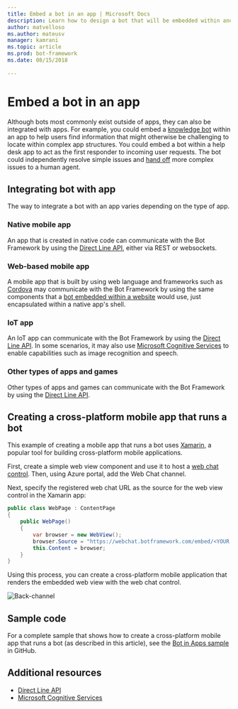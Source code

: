 ```yaml
---
title: Embed a bot in an app | Microsoft Docs
description: Learn how to design a bot that will be embedded within another app.
author: matvelloso
ms.author: mateusv
manager: kamrani
ms.topic: article
ms.prod: bot-framework
ms.date: 08/15/2018
 
---
```


# Embed a bot in an app

Although bots most commonly exist outside of apps, they can also be integrated with apps. For example, you could embed a [knowledge bot](~/bot-service-design-pattern-knowledge-base.md) within an app 
to help users find information that might otherwise be challenging to locate within complex app structures. 
You could embed a bot within a help desk app to act as the first responder to incoming user requests. 
The bot could independently resolve simple issues and [hand off](~/bot-service-design-pattern-handoff-human.md) more complex issues to a human agent. 

## Integrating bot with app

The way to integrate a bot with an app varies depending on the type of app. 

### Native mobile app

An app that is created in native code can communicate with the Bot Framework by using 
the [Direct Line API][directLineAPI], 
either via REST or websockets.

### Web-based mobile app

A mobile app that is built by using web language and frameworks such as <a href="https://cordova.apache.org/" target="_blank">Cordova</a> 
may communicate with the Bot Framework by using the same components that a 
[bot embedded within a website](~/bot-service-design-pattern-embed-web-site.md) would use, 
just encapsulated within a native app's shell.

### IoT app

An IoT app can communicate with the Bot Framework by using 
the [Direct Line API][directLineAPI]. 
In some scenarios, it may also use <a href="https://www.microsoft.com/cognitive-services/" target="_blank">Microsoft Cognitive Services</a> 
to enable capabilities such as image recognition and speech.

### Other types of apps and games

Other types of apps and games can communicate with the Bot Framework by using 
the [Direct Line API][directLineAPI]. 

## Creating a cross-platform mobile app that runs a bot

This example of creating a mobile app that runs a bot uses <a href="https://www.xamarin.com/" target="_blank">Xamarin</a>, a popular tool 
for building cross-platform mobile applications. 

First, create a simple web view component and use it to host a 
<a href="https://github.com/Microsoft/BotFramework-WebChat" target="_blank">web chat control</a>. 
Then, using Azure portal, add the Web Chat channel. 

Next, specify the registered web chat URL as the source for the web view control in the Xamarin app:

```cs
public class WebPage : ContentPage
{
	public WebPage()
	{
		var browser = new WebView();
		browser.Source = "https://webchat.botframework.com/embed/<YOUR SECRET KEY HERE>";
		this.Content = browser;
	}
}
```

Using this process, you can create a cross-platform mobile application 
that renders the embedded web view with the web chat control.

![Back-channel](~/media/bot-service-design-pattern-embed-app/xamarin-apps.png)

## Sample code

For a complete sample that shows how to create a cross-platform mobile app that runs a bot (as described in this article), see the <a href="https://github.com/Microsoft/BotBuilder-Samples/tree/master/CSharp/capability-BotInApps" target="_blank">Bot in Apps sample</a> in GitHub.

## Additional resources

- [Direct Line API][directLineAPI]
- <a href="https://www.microsoft.com/cognitive-services/" target="_blank">Microsoft Cognitive Services</a>

[directLineAPI]: https://docs.botframework.com/en-us/restapi/directline3/#navtitle
